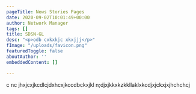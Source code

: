 ```yaml
---
pageTitle: News Stories Pages
date: 2020-09-02T10:01:49+00:00
author: Network Manager
tags: []
title: SDSN-GL
desc: "<p>odb cxkxkjc xkxjjj</p>"
fImage: "/uploads/favicon.png"
featuredToggle: false
aboutAuthor: ''
embeddedContent: []

---
```

c nc jhxjcxjkcdlcjdxhcxjkccdbckxjkl n;djxjkkxkzkkllaklxkcdjxjckxjxjhchchcj